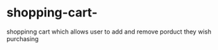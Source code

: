# shopping-cart-
shoppinng cart which allows user to add and remove porduct they wish purchasing   
